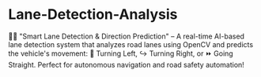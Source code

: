 # Lane-Detection-Analysis
🚗💡 "Smart Lane Detection &amp; Direction Prediction" – A real-time AI-based lane detection system that analyzes road lanes using OpenCV and predicts the vehicle's movement: 🔄 Turning Left, ↪️ Turning Right, or ⏩ Going Straight. Perfect for autonomous navigation and road safety automation!

